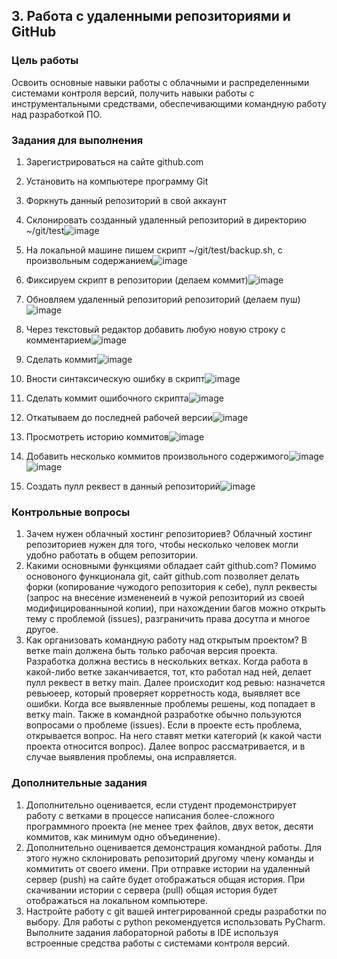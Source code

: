 <!----- Conversion time: 1.115 seconds.


Using this Markdown file:

1. Cut and paste this output into your source file.
2. See the notes and action items below regarding this conversion run.
3. Check the rendered output (headings, lists, code blocks, tables) for proper
   formatting and use a linkchecker before you publish this page.

Conversion notes:

* Docs to Markdown version 1.0β17
* Wed Sep 18 2019 01:01:48 GMT-0700 (PDT)
* Source doc: https://docs.google.com/open?id=1sIorEva0JHPGjUlZBihoiGIootksj8HqQUjW8Vota0c
----->




## 3. Работа с удаленными репозиториями и GitHub


### Цель работы

Освоить основные навыки работы с облачными и распределенными системами контроля версий, получить навыки работы с инструментальными средствами, обеспечивающими командную работу над разработкой ПО.


### Задания для выполнения



1. Зарегистрироваться на сайте github.com
2. Установить на компьютере программу Git
3. Форкнуть данный репозиторий в свой аккаунт
4. Склонировать созданный удаленный репозиторий в директорию ~/git/test![image](https://user-images.githubusercontent.com/90910479/140280021-34e8c7af-fe5c-4b4f-92c6-5908242706bb.png)

5. На локальной машине пишем скрипт ~/git/test/backup.sh, с произвольным содержанием![image](https://user-images.githubusercontent.com/90910479/140280144-e528b6d2-b610-46ac-a011-879bb735f372.png)

6. Фиксируем скрипт в репозитории (делаем коммит)![image](https://user-images.githubusercontent.com/90910479/140280233-1a52c1e9-fc89-4671-8c4b-7295358f23ba.png)

7. Обновляем удаленный репозиторий репозиторий (делаем пуш)![image](https://user-images.githubusercontent.com/90910479/140280441-07342fa7-326a-49e9-9d27-c7bd168d4e53.png)

8. Через текстовый редактор добавить любую новую строку с комментарием![image](https://user-images.githubusercontent.com/90910479/140280520-3bd4e209-888c-48b8-a5b5-426869d4f798.png)

9. Сделать коммит![image](https://user-images.githubusercontent.com/90910479/140280584-cef269f7-d34c-4701-8ef0-a37ab7727da9.png)

10. Вности синтаксическую ошибку в скрипт![image](https://user-images.githubusercontent.com/90910479/140280654-e87144a8-868f-4139-a860-e2aa31187223.png)

11. Сделать коммит ошибочного скрипта![image](https://user-images.githubusercontent.com/90910479/140280721-52fa584b-70d7-484a-8618-67e1ecd4a13b.png)

12. Откатываем до последней рабочей версии![image](https://user-images.githubusercontent.com/90910479/140280873-3c900b28-6b6b-40f9-a17e-187aff308257.png)

13. Просмотреть историю коммитов![image](https://user-images.githubusercontent.com/90910479/140280957-b71389c3-37f1-49c5-9b07-09d2f740d71a.png)

15. Добавить несколько коммитов произвольного содержимого![image](https://user-images.githubusercontent.com/90910479/140281104-e606dde9-3c4b-4e15-84e9-d1ceb28702d3.png)![image](https://user-images.githubusercontent.com/90910479/140281281-bc435760-511e-4f1d-adf6-ec073b2d682d.png)


16. Создать пулл реквест в данный репозиторий![image](https://user-images.githubusercontent.com/90910479/140281356-fc796085-af5d-4923-aab6-656dc961b61e.png)



### Контрольные вопросы



1. Зачем нужен облачный хостинг репозиториев? Облачный хостинг репозиториев нужен для того, чтобы несколько человек могли удобно работать в общем репозитории.
2. Какими основными функциями обладает сайт github.com? Помимо основоного функционала git, сайт github.com позволяет делать форки (копирование чужодого репозитория к себе), пулл реквесты (запрос на внесение измененеий в чужой репозиторий из своей модифицированныной копии), при нахождении багов можно открыть тему с проблемой (issues), разграничить права досутпа и многое другое.
3. Как организовать командную работу над открытым проектом? В ветке main должена быть только рабочая версия проекта. Разработка должна вестись в нескольких ветках. Когда работа в какой-либо ветке заканчивается, тот, кто работал над ней, делает пулл реквест в ветку main. Далее происходит код ревью: назначется ревьюеер, который проверяет корретность кода, выявляет все ошибки. Когда все выявленные проблемы решены, код попадает в ветку main. Также в командной разработке обычно пользуются вопросами о проблеме (issues). Если в проекте есть проблема, открывается вопрос. На него ставят метки категорий (к какой части проекта относится вопрос). Далее вопрос рассматривается, и в случае выявления проблемы, она исправляется.


### Дополнительные задания



1. Дополнительно оценивается, если студент продемонстрирует работу с ветками в процессе написания более-сложного программного проекта (не менее трех файлов, двух веток, десяти коммитов, как минимум одно объединение).
2. Дополнительно оценивается демонстрация командной работы. Для этого нужно склонировать репозиторий другому члену команды и коммитить от своего имени. При отправке истории на удаленный сервер (push) на сайте будет отображаться общая история. При скачивании истории с сервера (pull) общая история будет отображаться на локальном компьютере.
3. Настройте работу с git вашей интегрированной среды разработки по выбору. Для работы с python рекомендуется использовать PyCharm. Выполните задания лабораторной работы в IDE используя встроенные средства работы с системами контроля версий.

<!-- Docs to Markdown version 1.0β17 -->
